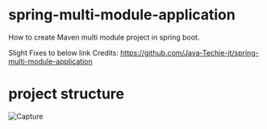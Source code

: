 # spring-multi-module-application
How to create Maven multi module project in spring boot. 

Slight Fixes to below link
Credits: https://github.com/Java-Techie-jt/spring-multi-module-application
# project structure
![Capture](https://user-images.githubusercontent.com/25712816/66276099-28065280-e8ad-11e9-8d03-1ffa17e340b2.PNG)

